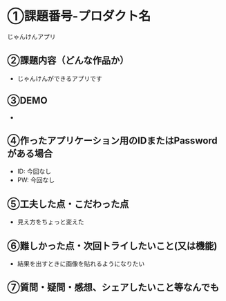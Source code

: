 # ①課題番号-プロダクト名
じゃんけんアプリ

## ②課題内容（どんな作品か）

- じゃんけんができるアプリです

## ③DEMO
- 

## ④作ったアプリケーション用のIDまたはPasswordがある場合

- ID: 今回なし
- PW: 今回なし

## ⑤工夫した点・こだわった点

- 見え方をちょっと変えた

## ⑥難しかった点・次回トライしたいこと(又は機能)

- 結果を出すときに画像を貼れるようになりたい

## ⑦質問・疑問・感想、シェアしたいこと等なんでも


